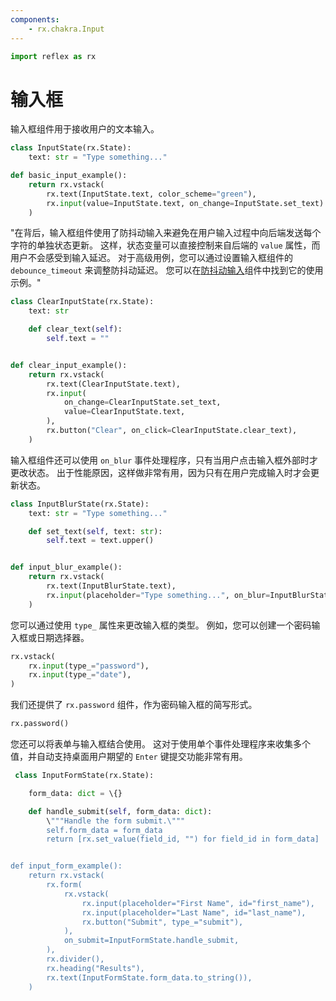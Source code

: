 ```yaml
---
components:
    - rx.chakra.Input
---
```


```python exec
import reflex as rx
```

# 输入框

输入框组件用于接收用户的文本输入。

```python demo exec
class InputState(rx.State):
    text: str = "Type something..."

def basic_input_example():
    return rx.vstack(
        rx.text(InputState.text, color_scheme="green"),
        rx.input(value=InputState.text, on_change=InputState.set_text)
    )
```

"在背后，输入框组件使用了防抖动输入来避免在用户输入过程中向后端发送每个字符的单独状态更新。
这样，状态变量可以直接控制来自后端的 `value` 属性，而用户不会感受到输入延迟。
对于高级用例，您可以通过设置输入框组件的 `debounce_timeout` 来调整防抖动延迟。
您可以在[防抖动输入](/docs/library/forms/debounceinput)组件中找到它的使用示例。"


```python demo exec
class ClearInputState(rx.State):
    text: str

    def clear_text(self):
        self.text = ""


def clear_input_example():
    return rx.vstack(
        rx.text(ClearInputState.text),
        rx.input(
            on_change=ClearInputState.set_text,
            value=ClearInputState.text,
        ),
        rx.button("Clear", on_click=ClearInputState.clear_text),
    )
```

输入框组件还可以使用 `on_blur` 事件处理程序，只有当用户点击输入框外部时才更改状态。
出于性能原因，这样做非常有用，因为只有在用户完成输入时才会更新状态。

```python demo exec
class InputBlurState(rx.State):
    text: str = "Type something..."

    def set_text(self, text: str):
        self.text = text.upper()


def input_blur_example():
    return rx.vstack(
        rx.text(InputBlurState.text),
        rx.input(placeholder="Type something...", on_blur=InputBlurState.set_text)
    )
```

您可以通过使用 `type_` 属性来更改输入框的类型。
例如，您可以创建一个密码输入框或日期选择器。

```python demo
rx.vstack(
    rx.input(type_="password"),
    rx.input(type_="date"),
)
```

我们还提供了 `rx.password` 组件，作为密码输入框的简写形式。

```python demo
rx.password()
```

您还可以将表单与输入框结合使用。
这对于使用单个事件处理程序来收集多个值，并自动支持桌面用户期望的 `Enter` 键提交功能非常有用。

```python demo exec
 class InputFormState(rx.State):

    form_data: dict = \{}

    def handle_submit(self, form_data: dict):
        \"""Handle the form submit.\"""
        self.form_data = form_data
        return [rx.set_value(field_id, "") for field_id in form_data]


def input_form_example():
    return rx.vstack(
        rx.form(
            rx.vstack(
                rx.input(placeholder="First Name", id="first_name"),
                rx.input(placeholder="Last Name", id="last_name"),
                rx.button("Submit", type_="submit"),
            ),
            on_submit=InputFormState.handle_submit,
        ),
        rx.divider(),
        rx.heading("Results"),
        rx.text(InputFormState.form_data.to_string()),
    )
 ```

